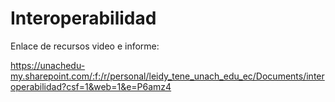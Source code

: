 # Interoperabilidad

Enlace de recursos video e informe:

https://unachedu-my.sharepoint.com/:f:/r/personal/leidy_tene_unach_edu_ec/Documents/interoperabilidad?csf=1&web=1&e=P6amz4

